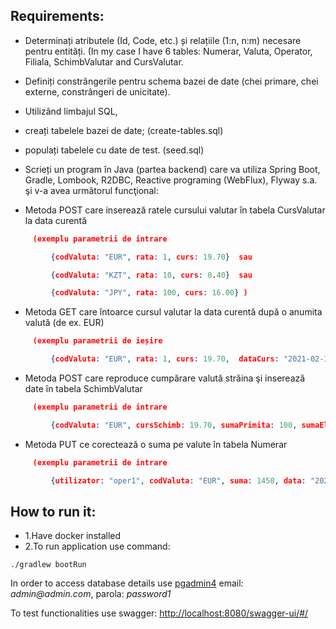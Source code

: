 ## Requirements:
- Determinați atributele (Id, Code, etc.) și relațiile (1:n, n:m) necesare pentru entități.
 (In my case I have 6 tables: Numerar, Valuta, Operator, Filiala, SchimbValutar and CursValutar.
- Definiți constrângerile pentru schema bazei de date (chei primare, chei externe, constrângeri de unicitate).

- Utilizând limbajul SQL,
 - creați tabelele bazei de date; (create-tables.sql)
 - populați tabelele cu date de test. (seed.sql)

- Scrieți un program în Java (partea backend) care va utiliza Spring Boot, Gradle, Lombook, R2DBC, Reactive programing (WebFlux), Flyway s.a. şi v-a avea următorul funcţional:

- Metoda POST care inserează ratele cursului valutar în tabela CursValutar la data curentă
 ```json
      (exemplu parametrii de intrare

          {codValuta: "EUR", rata: 1, curs: 19.70}  sau

          {codValuta: "KZT", rata: 10, curs: 0.40}  sau

          {codValuta: "JPY", rata: 100, curs: 16.00} )
  ```

- Metoda GET care întoarce cursul valutar la data curentă după o anumita valută (de ex. EUR)
 ```json
      (exemplu parametrii de ieșire

          {codValuta: "EUR", rata: 1, curs: 19.70,  dataCurs: "2021-02-12"} )
 ```

- Metoda POST care reproduce cumpărare valută străina şi inserează date în tabela SchimbValutar
 ```json
      (exemplu parametrii de intrare

          {codValuta: "EUR", cursSchimb: 19.70, sumaPrimita: 100, sumaEliberata: (100*19,70), utilizator: "oper1"} )
 ```

- Metoda PUT ce corectează o suma pe valute în tabela Numerar
 ```json
      (exemplu parametrii de intrare

          {utilizator: "oper1", codValuta: "EUR", suma: 1450, data: "2021-02-12"} )
 ```

## How to run it:
- 1.Have docker installed
- 2.To run application use command:
```shell
./gradlew bootRun
```

In order to access database details use [pgadmin4](http://localhost:5050) email: _admin@admin.com_, parola: _password1_

To test functionalities use swagger:
[http://localhost:8080/swagger-ui/#/](http://localhost:8080/swagger-ui/#/)
 